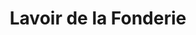 ---
title: "Lavoir de la Fonderie"
url: /aix-en-provence/lavoir-de-la-fonderie/
shop: blanchisserie
---